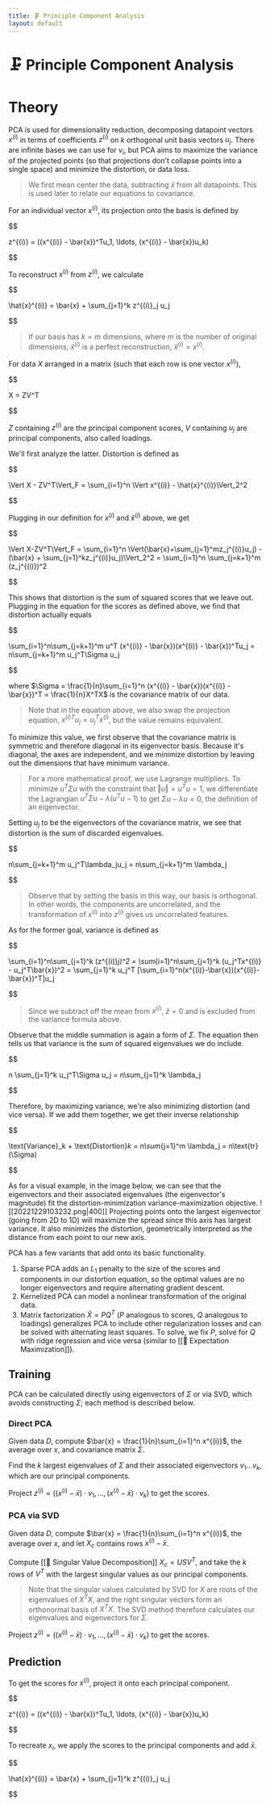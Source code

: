 ```yaml
---
title: 🗜️ Principle Component Analysis
layout: default
---
```


# 🗜️ Principle Component Analysis

# Theory
PCA is used for dimensionality reduction, decomposing datapoint vectors $x^{(i)}$ in terms of coefficients $z^{(i)}$ on $k$ orthogonal unit basis vectors $u_j$. There are infinite bases we can use for $v_i$, but PCA aims to maximize the variance of the projected points (so that projections don't collapse points into a single space) and minimize the distortion, or data loss.

> We first mean center the data, subtracting $\bar{x}$ from all datapoints. This is used later to relate our equations to covariance.

For an individual vector $x^{(i)}$, its projection onto the basis is defined by 

$$

z^{(i)} = ((x^{(i)} - \bar{x})^Tu_1, \ldots, (x^{(i)} - \bar{x})u_k)

$$

To reconstruct $x^{(i)}$ from $z^{(i)}$, we calculate 

$$

\hat{x}^{(i)} = \bar{x} + \sum_{j=1}^k z^{(i)}_j u_j

$$

> If our basis has $k = m$ dimensions, where $m$ is the number of original dimensions, $\hat{x}^{(i)}$ is a perfect reconstruction, $\hat{x}^{(i)} = x^{(i)}$.

For data $X$ arranged in a matrix (such that each row is one vector $x^{(i)}$),

$$

 X = ZV^T 

$$

$Z$ containing $z^{(i)}$ are the principal component scores, $V$ containing $u_j$ are principal components, also called loadings.

We'll first analyze the latter. Distortion is defined as  

$$

\Vert X - ZV^T\Vert_F = \sum_{i=1}^n \Vert x^{(i)} - \hat{x}^{(i)}\Vert_2^2

$$

Plugging in our definition for $x^{(i)}$ and $\hat{x}^{(i)}$ above, we get 

$$

\Vert X-ZV^T\Vert_F = \sum_{i=1}^n \Vert(\bar{x}+\sum_{j=1}^mz_j^{(i)}u_j) - (\bar{x} + \sum_{j=1}^kz_j^{(i)}u_j)\Vert_2^2 = \sum_{i=1}^n \sum_{j=k+1}^m (z_j^{(i)})^2

$$

This shows that distortion is the sum of squared scores that we leave out. Plugging in the equation for the scores as defined above, we find that distortion actually equals 

$$

\sum_{i=1}^n\sum_{j=k+1}^m u^T (x^{(i)} - \bar{x})(x^{(i)} - \bar{x})^Tu_j = n\sum_{j=k+1}^m u_j^T\Sigma u_j

$$

where $\Sigma = \frac{1}{n}\sum_{i=1}^n (x^{(i)} - \bar{x})(x^{(i)} - \bar{x})^T = \frac{1}{n}X^TX$ is the covariance matrix of our data.

> Note that in the equation above, we also swap the projection equation, ${x^{(i)}}^T u_j = u_j^T x^{(i)}$, but the value remains equivalent.

To minimize this value, we first observe that the covariance matrix is symmetric and therefore diagonal in its eigenvector basis. Because it's diagonal, the axes are independent, and we minimize distortion by leaving out the dimensions that have minimum variance.

> For a more mathematical proof, we use Lagrange multipliers. To minimize $u^T\Sigma u$ with the constraint that $\Vert u\Vert = u^Tu = 1$, we differentiate the Lagrangian $u^T\Sigma u - \lambda(u^Tu - 1)$ to get $\Sigma u - \lambda u = 0$, the definition of an eigenvector.

Setting $u_j$ to be the eigenvectors of the covariance matrix, we see that distortion is  the sum of discarded eigenvalues. 

$$

n\sum_{j=k+1}^m u_j^T\lambda_ju_j = n\sum_{j=k+1}^m \lambda_j

$$

> Observe that by setting the basis in this way, our basis is orthogonal. In other words, the components are uncorrelated, and the transformation of $x^{(i)}$ into $z^{(i)}$ gives us uncorrelated features.

As for the former goal, variance is defined as 

$$

\sum_{i=1}^n\sum_{j=1}^k (z^{(i)}_j)^2 = \sum_{i=1}^n\sum_{j=1}^k (u_j^Tx^{(i)} - u_j^T\bar{x})^2 = \sum_{j=1}^k u_j^T [\sum_{i=1}^n(x^{(i)}-\bar{x})(x^{(i)}-\bar{x})^T]u_j

$$

> Since we subtract off the mean from $x^{(i)}$, $\bar{z} = 0$ and is excluded from the variance formula above.

Observe that the middle summation is again a form of $\Sigma$. The equation then tells us that variance is the sum of squared eigenvalues we do include. 

$$

n \sum_{j=1}^k u_j^T\Sigma u_j = n\sum_{j=1}^k \lambda_j

$$

Therefore, by maximizing variance, we're also minimizing distortion (and vice versa). If we add them together, we get their inverse relationship 

$$

 \text{Variance}_k + \text{Distortion}_k = n\sum_{j=1}^m \lambda_j = n\text{tr}(\Sigma)

$$

As for a visual example, in the image below, we can see that the eigenvectors and their associated eigenvalues (the eigenvector's magnitude) fit the distortion-minimization variance-maximization objective.
![[20221229103232.png|400]]
Projecting points onto the largest eigenvector (going from 2D to 1D) will maximize the spread since this axis has largest variance. It also minimizes the distortion, geometrically interpreted as the distance from each point to our new axis.

PCA has a few variants that add onto its basic functionality.
1. Sparse PCA adds an $L_1$ penalty to the size of the scores and components in our distortion equation, so the optimal values are no longer eigenvectors and require alternating gradient descent.
2. Kernelized PCA can model a nonlinear transformation of the original data.
3. Matrix factorization $\hat{X} = PQ^T$ ($P$ analogous to scores, $Q$ analogous to loadings) generalizes PCA to include other regularization losses and can be solved with alternating least squares. To solve, we fix $P$, solve for $Q$ with ridge regression and vice versa (similar to [[🎉 Expectation Maximization]]).

## Training
PCA can be calculated directly using eigenvectors of $\Sigma$ or via SVD, which avoids constructing $\Sigma$; each method is described below.

### Direct PCA
Given data $D$, compute $\bar{x} = \frac{1}{n}\sum_{i=1}^n x^{(i)}$, the average over $x$, and covariance matrix $\Sigma$.

Find the $k$ largest eigenvalues of $\Sigma$ and their associated eigenvectors $v_1 \ldots v_k$, which are our principal components.

Project $z^{(i)} = ((x^{(i)} - \bar{x}) \cdot v_1, \ldots, (x^{(i)} - \bar{x}) \cdot v_k)$ to get the scores.

### PCA via SVD
Given data $D$, compute $\bar{x} = \frac{1}{n}\sum_{i=1}^n x^{(i)}$, the average over $x$, and let $X_c$ contains rows $x^{(i)} - \bar{x}$.

Compute [[📎 Singular Value Decomposition]] $X_c = USV^T$, and take the $k$ rows of $V^T$ with the largest singular values as our principal components.

> Note that the singular values calculated by SVD for $X$ are roots of the eigenvalues of $X^TX$, and the right singular vectors form an orthonormal basis of $X^TX$. The SVD method therefore calculates our eigenvalues and eigenvectors for $\Sigma$.

Project $z^{(i)} = ((x^{(i)} - \bar{x}) \cdot v_1, \ldots, (x^{(i)} - \bar{x}) \cdot v_k)$ to get the scores.

## Prediction
To get the scores for $x^{(i)}$, project it onto each principal component.

$$

z^{(i)} = ((x^{(i)} - \bar{x})^Tu_1, \ldots, (x^{(i)} - \bar{x})u_k)

$$

To recreate $x_i$, we apply the scores to the principal components and add $\bar{x}$.

$$

\hat{x}^{(i)} = \bar{x} + \sum_{j=1}^k z^{(i)}_j u_j

$$

